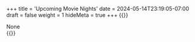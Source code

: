+++
title = 'Upcoming Movie Nights'
date = 2024-05-14T23:19:05-07:00
draft = false
weight = 1
hideMeta = true
+++
{{<rawhtml>}}
<div class="movie-attrib">
<!--June 22nd | July 13th | July 27th | August 10th | August 24th | September 7th | September 21st |  October 12th -->None
</div>
{{</rawhtml>}}